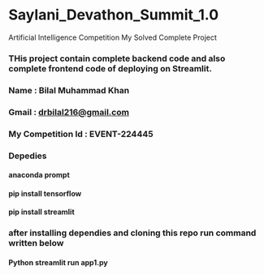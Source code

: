 # Saylani_Devathon_Summit_1.0
Artificial Intelligence Competition My Solved Complete Project
### THis project contain complete backend code and also complete frontend code of deploying on Streamlit.

### Name : Bilal Muhammad Khan
### Gmail : drbilal216@gmail.com
### My Competition Id : EVENT-224445

### Depedies
#### anaconda prompt
#### pip install tensorflow
#### pip install streamlit
### after installing dependies and cloning this repo run command written below
#### Python streamlit run app1.py
